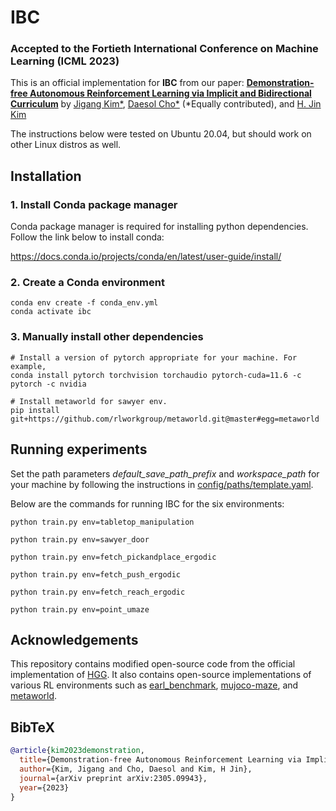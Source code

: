 # IBC

### Accepted to the Fortieth International Conference on Machine Learning (ICML 2023)

This is an official implementation for **IBC** from our paper: [**Demonstration-free Autonomous Reinforcement Learning via Implicit and Bidirectional Curriculum**](https://arxiv.org/abs/2305.09943) by [Jigang Kim*](https://jigang.kim/), [Daesol Cho*](https://dscho1234.github.io)  (*Equally contributed), and [H. Jin Kim](https://scholar.google.co.kr/citations?user=TLQUwIMAAAAJ)

The instructions below were tested on Ubuntu 20.04, but should work on other Linux distros as well.

## Installation

### 1. Install Conda package manager
Conda package manager is required for installing python dependencies. Follow the link below to install conda:

https://docs.conda.io/projects/conda/en/latest/user-guide/install/

### 2. Create a Conda environment
```
conda env create -f conda_env.yml
conda activate ibc
```

### 3. Manually install other dependencies 
```
# Install a version of pytorch appropriate for your machine. For example,
conda install pytorch torchvision torchaudio pytorch-cuda=11.6 -c pytorch -c nvidia

# Install metaworld for sawyer env.
pip install git+https://github.com/rlworkgroup/metaworld.git@master#egg=metaworld
```

## Running experiments
Set the path parameters *default_save_path_prefix* and *workspace_path* for your machine by following the instructions in [config/paths/template.yaml](https://github.com/snu-larr/ibc_official/blob/main/config/paths/template.yaml).

Below are the commands for running IBC for the six environments:
```
python train.py env=tabletop_manipulation
```
```
python train.py env=sawyer_door
```
```
python train.py env=fetch_pickandplace_ergodic
```
```
python train.py env=fetch_push_ergodic
```
```
python train.py env=fetch_reach_ergodic
```
```
python train.py env=point_umaze
```

## Acknowledgements

This repository contains modified open-source code from the official implementation of [HGG](https://github.com/Stilwell-Git/Hindsight-Goal-Generation). It also contains open-source implementations of various RL environments such as [earl_benchmark](https://github.com/architsharma97/earl_benchmark.git), [mujoco-maze](https://github.com/kngwyu/mujoco-maze), and [metaworld](https://github.com/rlworkgroup/metaworld).

## BibTeX

```bibtex
@article{kim2023demonstration,
  title={Demonstration-free Autonomous Reinforcement Learning via Implicit and Bidirectional Curriculum},
  author={Kim, Jigang and Cho, Daesol and Kim, H Jin},
  journal={arXiv preprint arXiv:2305.09943},
  year={2023}
}
```
